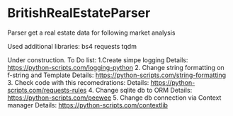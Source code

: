 # BritishRealEstateParser
Parser get a real estate data for following market analysis

Used additional libraries:
bs4
requests
tqdm



Under construction.
To Do list:
1.Create simpe logging
Details: https://python-scripts.com/logging-python
2. Change string formatting  on f-string and Template 
Details: https://python-scripts.com/string-formatting
3. Check code with this recomedrations: 
Details:  https://python-scripts.com/requests-rules
4. Change sqlite db to ORM
Details:  https://python-scripts.com/peewee
5. Change db connection via Context manager
Details:  https://python-scripts.com/contextlib
